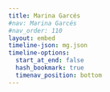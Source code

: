 ```yaml
---
title: Marina Garcés
#nav: Marina Garcés
#nav_order: 110
layout: embed
timeline-json: mg.json
timeline-options: 
  start_at_end: false
  hash_bookmark: true
  timenav_position: bottom
---
```

